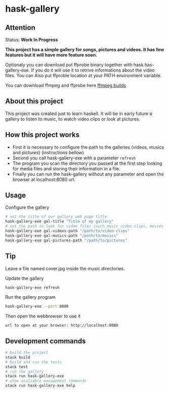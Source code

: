 # hask-gallery

## Attention

Status: **Work In Progress**

**This project has a simple gallery for songs, pictures and videos. It has few features but it will have more feature soon.**

Optionaly you can download put ffprobe binary together with hask has-gallery-exe.
If you do it will use it to retrive informations about the video files.
You can Also put ffproble location at your PATH environment variable.

You can download ffmpeg and ffprobe here [ffmpeg builds](https://www.ffmpeg.org/download.html)

## About this project

This project was created just to learn haskell. It will be in early future a gallery to listen to music, to watch video clips or look at pictures.

## How this project works

* First it is necessary to configure the path to the galleries (videos, musics and pictures) (instructions bellow)
* Second you call hask-gallery-exe with a parameter `refresh`
* The program you scan the directory you passed at the first step looking for media files and storing their information in a file.
* Finally you can run the hask-gallery without any parameter and open the browser at localhost:8080 url.

## Usage

Configure the gallery
```bash
# set the title of our gallery web page title
hask-gallery-exe gal-title "Title of my gallery"
# set the path to look for video files (such music video clips, movies and etc)
hask-gallery-exe gal-videos-path "/path/to/video-clips"
hask-gallery-exe gal-musics-path "/path/to/musics"
hask-gallery-exe gal-pictures-path "/path/to/pictures"
```

## Tip
Leave a file named cover.jpg inside the music directories.


Update the gallery
```bash
hask-gallery-exe refresh
```

Run the gallery program
```bash
hask-gallery-exe --port 8080
```

Then open the webbrowser to use it
```text
url to open at your browser: http://localhost:8080
```


## Development commands

```bash
# build the project
stack build
# build and run the tests
stack test
# run the gallery
stack run hask-gallery-exe
# show avaliable management commands
stack run hask-gallery-exe help
```
